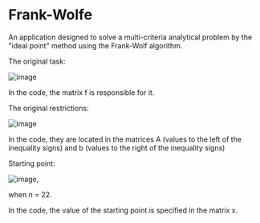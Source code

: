 # Frank-Wolfe

An application designed to solve a multi-criteria analytical problem by the "ideal point" method using the Frank-Wolf algorithm.

The original task:

![image](https://user-images.githubusercontent.com/22303711/125770779-5cee4513-ca82-4623-99ab-bce970f0799b.png)

In the code, the matrix f is responsible for it.

The original restrictions:

![image](https://user-images.githubusercontent.com/22303711/125771079-77246dbe-5ad2-428a-a08a-cc953c731dc3.png)

In the code, they are located in the matrices A (values to the left of the inequality signs) and b (values to the right of the inequality signs)

Starting point:

![image](https://user-images.githubusercontent.com/22303711/125771313-2fbb1e3b-172b-4734-913a-2d3bd5065066.png),

when n = 22.

In the code, the value of the starting point is specified in the matrix x.
